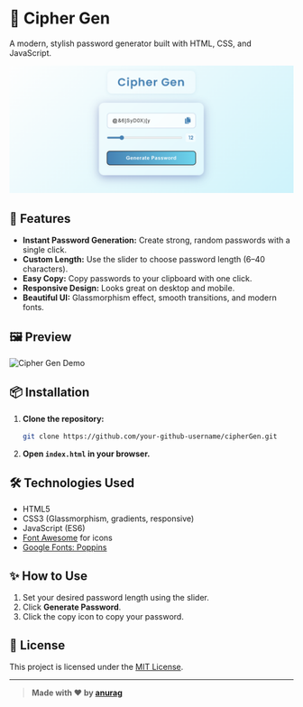 # 🔐 Cipher Gen

A modern, stylish password generator built with HTML, CSS, and JavaScript.

![Cipher Gen Screenshot](images/ciphergen.png)

## 🚀 Features

- **Instant Password Generation:** Create strong, random passwords with a single click.
- **Custom Length:** Use the slider to choose password length (6–40 characters).
- **Easy Copy:** Copy passwords to your clipboard with one click.
- **Responsive Design:** Looks great on desktop and mobile.
- **Beautiful UI:** Glassmorphism effect, smooth transitions, and modern fonts.

## 🖼️ Preview

<img src="https://user-images.githubusercontent.com/your-github-username/cipherGen-demo.png" alt="Cipher Gen Demo" width="400"/>

## 📦 Installation

1. **Clone the repository:**
   ```bash
   git clone https://github.com/your-github-username/cipherGen.git
   ```
2. **Open `index.html` in your browser.**

## 🛠️ Technologies Used

- HTML5
- CSS3 (Glassmorphism, gradients, responsive)
- JavaScript (ES6)
- [Font Awesome](https://fontawesome.com/) for icons
- [Google Fonts: Poppins](https://fonts.google.com/specimen/Poppins)

## ✨ How to Use

1. Set your desired password length using the slider.
2. Click **Generate Password**.
3. Click the copy icon to copy your password.

## 📄 License

This project is licensed under the [MIT License](LICENSE).

---

> **Made with ❤️ by [anurag](https://github.com/onurags)**